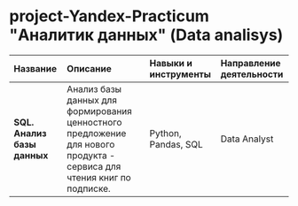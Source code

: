 # project-Yandex-Practicum "Аналитик данных" (Data analisys)



| Название              | Описание               | Навыки и инструменты|        Направление деятельности|
| :-------------------- | :--------------------- |:---------------------------|:----------------|
| **SQL. Анализ базы данных** |Анализ базы данных для формирования ценностного предложение для нового продукта - сервиса для чтения книг по подписке.| Python, Pandas, SQL | Data Analyst|
